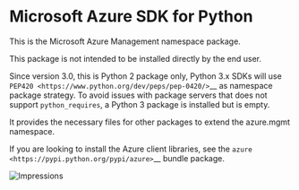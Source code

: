 # Microsoft Azure SDK for Python

This is the Microsoft Azure Management namespace package.

This package is not intended to be installed directly by the end user.

Since version 3.0, this is Python 2 package only, Python 3.x SDKs will use `PEP420 <https://www.python.org/dev/peps/pep-0420/>`__ as namespace package strategy.
To avoid issues with package servers that does not support `python_requires`, a Python 3 package is installed but is empty.

It provides the necessary files for other packages to extend the azure.mgmt namespace.

If you are looking to install the Azure client libraries, see the
`azure <https://pypi.python.org/pypi/azure>`__ bundle package.


![Impressions](https://azure-sdk-impressions.azurewebsites.net/api/impressions/azure-sdk-for-python%2Fazure-mgmt-nspkg%2FREADME.png)
